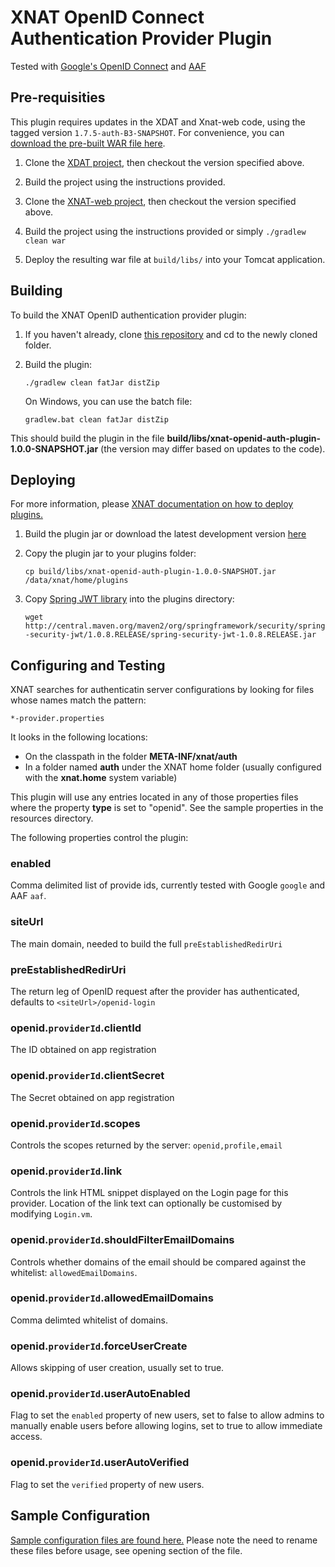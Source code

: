 # XNAT OpenID Connect Authentication Provider Plugin #

Tested with [Google's OpenID Connect](https://developers.google.com/identity/protocols/OpenIDConnect "Google OpenID Connect") and [AAF](https://aaf.edu.au/ "AAF")

## Pre-requisities ##

This plugin requires updates in the XDAT and Xnat-web code, using the tagged version `1.7.5-auth-B3-SNAPSHOT`. For convenience, you can [download the pre-built WAR file here](https://build.wurstworks.com/job/XNAT/job/XNAT%20Web%201.7%20Auth%20Perf/lastSuccessfulBuild/artifact/build/libs/xnat-web-1.7.5-auth-B3-SNAPSHOT.war).

1. Clone the [XDAT project](https://bitbucket.org/xnatdev/xdat), then checkout the version specified above.

1. Build the project using the instructions provided.

1. Clone the [XNAT-web project](https://bitbucket.org/qcifltd/xnat-web), then checkout the version specified above.

1. Build the project using the instructions provided or simply `./gradlew clean war`

1. Deploy the resulting war file at `build/libs/` into your Tomcat application.

## Building ##

To build the XNAT OpenID authentication provider plugin:

1. If you haven't already, clone [this repository](https://github.com/qcif/xnat-openid-auth-plugin.git) and cd to the newly cloned folder.

1. Build the plugin:

    `./gradlew clean fatJar distZip`

    On Windows, you can use the batch file:

    `gradlew.bat clean fatJar distZip`

This should build the plugin in the file **build/libs/xnat-openid-auth-plugin-1.0.0-SNAPSHOT.jar** (the version may differ based on updates to the code).

## Deploying ##

For more information, please [XNAT documentation on how to deploy plugins.](https://wiki.xnat.org/documentation/xnat-administration/deploying-plugins-in-xnat)

1. Build the plugin jar or download the latest development version [here](http://dev.redboxresearchdata.com.au/nexus/service/local/artifact/maven/redirect?r=snapshots&g=au.edu.qcif.xnat.openid&a=openid-auth-plugin&v=LATEST&e=jar)

1. Copy the plugin jar to your plugins folder:

    `cp build/libs/xnat-openid-auth-plugin-1.0.0-SNAPSHOT.jar /data/xnat/home/plugins`

1. Copy [Spring JWT library](http://central.maven.org/maven2/org/springframework/security/spring-security-jwt/1.0.8.RELEASE/spring-security-jwt-1.0.8.RELEASE.jar) into the plugins directory:

	`wget http://central.maven.org/maven2/org/springframework/security/spring-security-jwt/1.0.8.RELEASE/spring-security-jwt-1.0.8.RELEASE.jar`

## Configuring and Testing ##

XNAT searches for authenticatin server configurations by looking for files whose names match the pattern:

    *-provider.properties

It looks in the following locations:

* On the classpath in the folder **META-INF/xnat/auth**
* In a folder named **auth** under the XNAT home folder (usually configured with the **xnat.home** system variable)

This plugin will use any entries located in any of those properties files where the property **type** is set to "openid". See the sample properties in the resources directory.

The following properties control the plugin:

### enabled
Comma delimited list of provide ids, currently tested with Google `google` and AAF `aaf`.

### siteUrl
The main domain, needed to build the full `preEstablishedRedirUri`

### preEstablishedRedirUri
The return leg of OpenID request after the provider has authenticated, defaults to `<siteUrl>/openid-login`

### openid.`providerId`.clientId
The ID obtained on app registration

### openid.`providerId`.clientSecret
The Secret obtained on app registration

### openid.`providerId`.scopes
Controls the scopes returned by the server: `openid,profile,email`

### openid.`providerId`.link
Controls the link HTML snippet displayed on the Login page for this provider. Location of the link text can optionally be customised by modifying `Login.vm`.

### openid.`providerId`.shouldFilterEmailDomains
Controls whether domains of the email should be compared against the whitelist: `allowedEmailDomains`.

### openid.`providerId`.allowedEmailDomains
Comma delimted whitelist of domains.

### openid.`providerId`.forceUserCreate
Allows skipping of user creation, usually set to true.

### openid.`providerId`.userAutoEnabled
Flag to set the `enabled` property of new users, set to false to allow admins to manually enable users before allowing logins, set to true to allow immediate access.

### openid.`providerId`.userAutoVerified
Flag to set the `verified` property of new users.


## Sample Configuration ##

[Sample configuration files are found here.](src/main/resources/) Please note the need to rename these files before usage, see opening section of the file.
